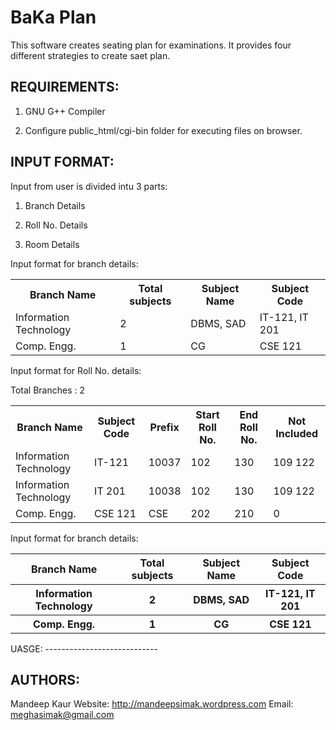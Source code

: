BaKa Plan
============

This software creates seating plan for examinations. It provides four different
strategies to create saet plan.

REQUIREMENTS:
----------------------------
1) GNU G++ Compiler

2) Configure public_html/cgi-bin folder for executing files on browser.


INPUT FORMAT:
----------------------------
Input from user is divided intu 3 parts:

1) Branch Details

2) Roll No. Details

3) Room Details

Input format for branch details:

<table>
    <tr> <th> Branch Name </th> <th> Total subjects</th> <th> Subject Name</th>
        <th>Subject Code </th>
    </tr>
     <tr> <td> Information Technology </td> <td> 2</td> <td> DBMS, SAD</td>
        <td>IT-121, IT 201</td>
    </tr>
     <tr> <td> Comp. Engg. </td> <td> 1</td> <td> CG</td>
        <td>CSE 121 </td>
    </tr>


</table>

Input format for Roll No. details:

Total Branches : 2

<table>
    <tr> <th> Branch Name </th> <th> Subject Code</th> <th>Prefix</th> <th> Start Roll No.</th>
        <th>End Roll No. </th> <th> Not Included </th>
    </tr>
     <tr> <td> Information Technology </td> <td> IT-121</td> <td>10037 </td>
        <td>102</td> <td> 130 </td> <td> 109 122 </td>
    </tr>
     <tr> <td> Information Technology </td> <td> IT 201</td> <td>10038 </td>
        <td>102</td> <td> 130 </td> <td> 109 122 </td>
    </tr>
    </tr>
     <tr> <td> Comp. Engg. </td> <td> CSE 121</td> <td>CSE </td>
        <td>202</td> <td> 210 </td> <td>0 </td>
    </tr>


</table>


Input format for branch details:

<table>
    <tr> <th> Branch Name </th> <th> Total subjects</th> <th> Subject Name</th>
        <th>Subject Code </th>
    </tr>
     <tr> <th> Information Technology </th> <th> 2</th> <th> DBMS, SAD</th>
        <th>IT-121, IT 201</th>
    </tr>
     <tr> <th> Comp. Engg. </th> <th> 1</th> <th> CG</th>
        <th>CSE 121 </th>
    </tr>


</table>
UASGE:
----------------------------


AUTHORS:
----------------------------
Mandeep Kaur
Website: http://mandeepsimak.wordpress.com
Email: meghasimak@gmail.com
